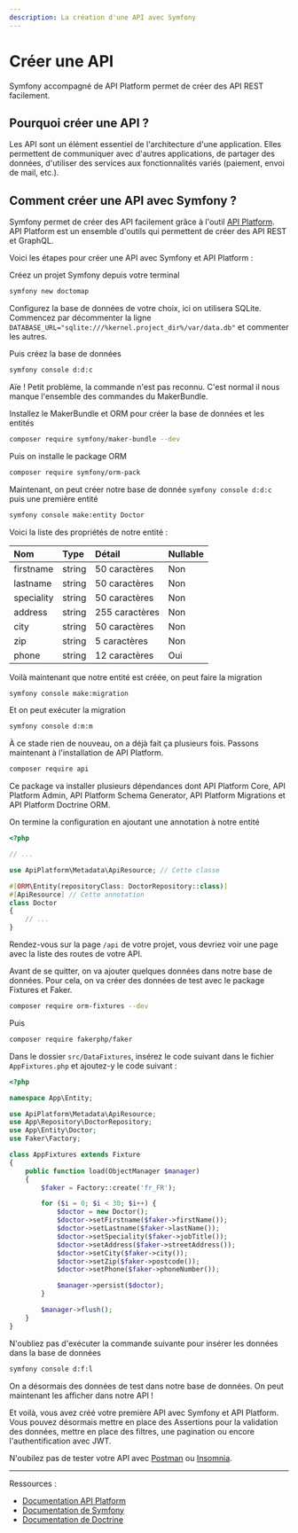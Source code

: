```yaml
---
description: La création d'une API avec Symfony
---
```


# Créer une API

Symfony accompagné de API Platform permet de créer des API REST facilement. 

## Pourquoi créer une API ?

Les API sont un élément essentiel de l'architecture d'une application. Elles permettent de communiquer avec d'autres applications, de partager des données, d'utiliser des services aux fonctionnalités variés (paiement, envoi de mail, etc.).

## Comment créer une API avec Symfony ?

Symfony permet de créer des API facilement grâce à l'outil [API Platform](https://api-platform.com/). API Platform est un ensemble d'outils qui permettent de créer des API REST et GraphQL.

Voici les étapes pour créer une API avec Symfony et API Platform :

Créez un projet Symfony depuis votre terminal

```bash
symfony new doctomap
```

Configurez la base de données de votre choix, ici on utilisera SQLite. Commencez par décommenter la ligne `DATABASE_URL="sqlite:///%kernel.project_dir%/var/data.db"` et commenter les autres.

Puis créez la base de données

```bash
symfony console d:d:c
```

Aïe ! Petit problème, la commande n'est pas reconnu. C'est normal il nous manque l'ensemble des commandes du MakerBundle.

Installez le MakerBundle et ORM pour créer la base de données et les entités

```bash
composer require symfony/maker-bundle --dev
```
Puis on installe le package ORM

```bash
composer require symfony/orm-pack
```

Maintenant, on peut créer notre base de donnée `symfony console d:d:c` puis une première entité

```bash
symfony console make:entity Doctor
```

Voici la liste des propriétés de notre entité :

| Nom | Type | Détail | Nullable |
| :--- | :--- | :--- | :--- |
| firstname | string | 50 caractères | Non |
| lastname | string | 50 caractères | Non |
| speciality | string | 50 caractères | Non |
| address | string | 255 caractères | Non |
| city | string | 50 caractères | Non |
| zip | string | 5 caractères | Non |
| phone | string | 12 caractères | Oui |

Voilà maintenant que notre entité est créée, on peut faire la migration

```bash
symfony console make:migration
```

Et on peut exécuter la migration

```bash
symfony console d:m:m
```

À ce stade rien de nouveau, on a déjà fait ça plusieurs fois. Passons maintenant à l'installation de API Platform.

```bash
composer require api
```

Ce package va installer plusieurs dépendances dont API Platform Core, API Platform Admin, API Platform Schema Generator, API Platform Migrations et API Platform Doctrine ORM.

On termine la configuration en ajoutant une annotation à notre entité

```php
<?php

// ...

use ApiPlatform\Metadata\ApiResource; // Cette classe

#[ORM\Entity(repositoryClass: DoctorRepository::class)]
#[ApiResource] // Cette annotation
class Doctor
{
    // ...
}
```

Rendez-vous sur la page `/api` de votre projet, vous devriez voir une page avec la liste des routes de votre API.

Avant de se quitter, on va ajouter quelques données dans notre base de données. Pour cela, on va créer des données de test avec le package Fixtures et Faker.

```bash
composer require orm-fixtures --dev
```

Puis

```bash
composer require fakerphp/faker
```

Dans le dossier `src/DataFixtures`, insérez le code suivant dans le fichier `AppFixtures.php` et ajoutez-y le code suivant :

```php
<?php

namespace App\Entity;

use ApiPlatform\Metadata\ApiResource;
use App\Repository\DoctorRepository;
use App\Entity\Doctor;
use Faker\Factory;

class AppFixtures extends Fixture
{
    public function load(ObjectManager $manager)
    {
        $faker = Factory::create('fr_FR');

        for ($i = 0; $i < 30; $i++) {
            $doctor = new Doctor();
            $doctor->setFirstname($faker->firstName());
            $doctor->setLastname($faker->lastName());
            $doctor->setSpeciality($faker->jobTitle());
            $doctor->setAddress($faker->streetAddress());
            $doctor->setCity($faker->city());
            $doctor->setZip($faker->postcode());
            $doctor->setPhone($faker->phoneNumber());

            $manager->persist($doctor);
        }

        $manager->flush();
    }
}
```

N'oubliez pas d'exécuter la commande suivante pour insérer les données dans la base de données

```bash
symfony console d:f:l
```

On a désormais des données de test dans notre base de données. On peut maintenant les afficher dans notre API !

Et voilà, vous avez créé votre première API avec Symfony et API Platform. Vous pouvez désormais mettre en place des Assertions pour la validation des données, mettre en place des filtres, une pagination ou encore l'authentification avec JWT.

N'oubilez pas de tester votre API avec [Postman](https://www.postman.com/) ou [Insomnia](https://insomnia.rest/).

---

Ressources :

* [Documentation API Platform](https://api-platform.com/)
* [Documentation de Symfony](https://symfony.com/doc/current/the-fast-track/en/26-api.html#installing-api-platform)
* [Documentation de Doctrine](https://www.doctrine-project.org/projects/doctrine-orm/en/2.9/index.html)